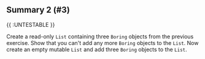 ## Summary 2 (#3)

{{ :UNTESTABLE }}

Create a read-only `List` containing three `Boring` objects from the previous
exercise. Show that you can't add any more `Boring` objects to the `List`. Now
create an empty mutable `List` and add three `Boring` objects to the `List`.